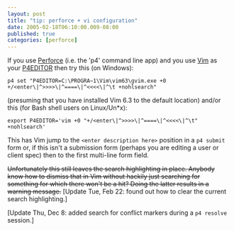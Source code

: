 ```yaml
---
layout: post
title: "tip: perforce + vi configuration"
date: 2005-02-18T06:10:00.009-08:00
published: true
categories: [perforce]
---
```


<p>If you use <a href="http://www.perforce.com">Perforce</a> (i.e. the 'p4' command line app) and you use <a href="http://www.vim.org">Vim</a> as your <a href="http://www.perforce.com/perforce/doc.042/manuals/cmdref/env.P4EDITOR.html">P4EDITOR</a> then try this (on Windows):</p>

<pre><code>p4 set "P4EDITOR=C:&#92;PROGRA~1&#92;Vim&#92;vim63&#92;gvim.exe +0 +/&lt;enter&#92;|^&gt;&gt;&gt;&gt;&#92;|^====&#92;|^&lt;&lt;&lt;&lt;&#92;|^&#92;t +nohlsearch"</code></pre>

<p>(presuming that you have installed Vim 6.3 to the default location) and/or this (for Bash shell users on Linux/Un*x):</p>

<pre><code>export P4EDITOR='vim +0 "+/&lt;enter&#92;|^&gt;&gt;&gt;&gt;&#92;|^====&#92;|^&lt;&lt;&lt;&lt;&#92;|^&#92;t" +nohlsearch'</code></pre>

<p>This has Vim jump to the <code>&lt;enter description here&gt;</code> position in a <code>p4 submit</code> form or, if this isn't a submission form (perhaps you are editing a user or client spec) then to the first multi-line form field.</p>

<p><span style="text-decoration:line-through">Unfortunately this still leaves the search highlighting in place. Anybody know how to dismiss that in Vim without hackily just searching for something for which there won't be a hit? Doing the latter results in a warning message.</span> [Update Tue, Feb 22: found out how to clear the current search highlighting.]</p>

<p>[Update Thu, Dec 8: added search for conflict markers during a <code>p4 resolve</code> session.]</p>
